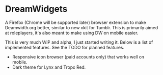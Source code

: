 # DreamWidgets
A Firefox (Chrome will be supported later) browser extension to make Deamwidth.org better, similar to new xkit for Tumblr. This is primarily aimed at roleplayers, it's also meant to make using DW on mobile easier.

This is very much WIP and alpha, I just started writing it. Below is a list of implemented features. See the TODO for planned features.

- Responsive icon browser (paid accounts only) that works well on mobile.
- Dark theme for Lynx and Tropo Red.
